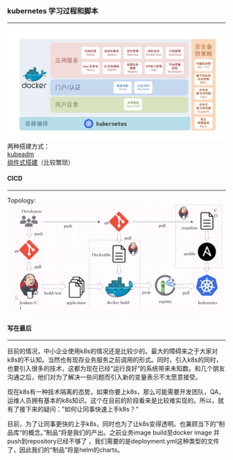 ### kubernetes 学习过程和脚本
***
![开发协作平台](https://github.com/king131/kubernetes/blob/master/kubeadm/images/2019-architecture.png)
两种搭建方式：  
[kubeadm](https://github.com/king131/kubernetes/tree/master/kubeadm)  
[组件式搭建](https://github.com/king131/kubernetes/blob/master/%E7%BB%84%E4%BB%B6%E5%BC%8F%E6%90%AD%E5%BB%BAk8s.md)（比较繁琐）  

#### CICD
---
Topology:
![topology](https://github.com/king131/kubernetes/blob/master/kubeadm/images/CICD.png)		

#### 写在最后
---
目前的情况，中小企业使用k8s的情况还是比较少的。最大的障碍来之于大家对k8s的不认知。当然也有现存业务服务之前调用的形式。同时，引入k8s的同时，也要引入很多的技术，这都为现在已经“运行良好“的系统带来未知数。和几个朋友沟通之后，他们对为了解决一些问题而引入新的变量表示不太愿意接受。  

现在k8s有一种技术隔离的态势，如果你要上k8s，那么可能需要开发团队，QA，运维人员拥有基本的k8s知识。这个在目前的阶段看来是比较难实现的。所以，就有了接下来的疑问：”如何让同事快速上手k8s？“  

目前，为了让同事更快的上手k8s，同时也为了让k8s变得透明。也兼顾当下的”制品库“的概念。”制品“将是我们的产出。之前业务image build至docker image 并push到repository已经不够了 ，我们需要的是deployment.yml这种类型的文件了，因此我们的“制品”将是helm的charts。
